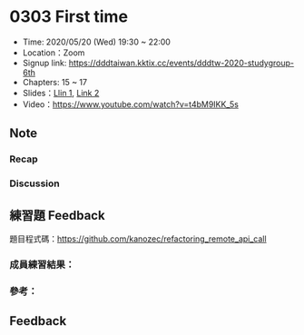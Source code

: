 # 0303 First time

- Time: 2020/05/20 (Wed) 19:30 ~ 22:00
- Location：Zoom
- Signup link: https://dddtaiwan.kktix.cc/events/dddtw-2020-studygroup-6th
- Chapters: 15 ~ 17
- Slides：[Llin 1](https://speakerdeck.com/kanozec/working-effectively-with-legacy-code-ch15-17), [Link 2](https://shorturl.at/qAVW9)
- Video：https://www.youtube.com/watch?v=t4bM9IKK_5s

## Note

### Recap

### Discussion

## 練習題 Feedback

題目程式碼：https://github.com/kanozec/refactoring_remote_api_call

### 成員練習結果：

### 參考：

## Feedback
